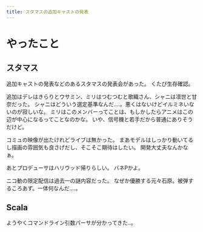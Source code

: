 ```yaml
---
title: スタマスの追加キャストの発表
---
```


# やったこと

## スタマス

追加キャストの発表などのあるスタマスの発表会があった。
くたぴ生存確認。

追加はデレはきらりとウサミン、ミリはつむつむと歌織さん、シャニは凛世と甘奈だった。
シャニはどういう選定基準なんだ‥‥。悪くはないけどイルミネいないのが寂しいな。
ミリはこのメンバーってことは、もしかしたらアニメはこの辺が中心になるってことなのかな。
いや、信号機と若手だから普通にありそうだけど。

コミュの映像が出たけれどライブは無かった。
まあモデルはしっかり動いてるし描画の雰囲気も良さげだし、そこそこ期待はしたい。
開発大丈夫なんかなぁ。

あとプロデューサはハリウッド帰りらしい。
バネPかよ。

ニコ動の限定配信は過去一の謎内容だった。
なぜか優勝する元々石原。被弾するころあず。一体何なんだ‥‥。

## Scala

ようやくコマンドライン引数パーサが分かってきた‥。
